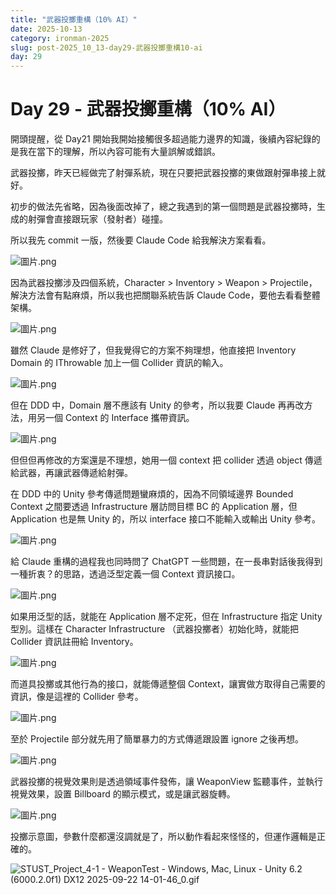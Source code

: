 ```yaml
---
title: "武器投擲重構（10% AI）"
date: 2025-10-13
category: ironman-2025
slug: post-2025_10_13-day29-武器投擲重構10-ai
day: 29
---
```


# Day 29 - 武器投擲重構（10% AI）


開頭提醒，從 Day21 開始我開始接觸很多超過能力邊界的知識，後續內容紀錄的是我在當下的理解，所以內容可能有大量誤解或錯誤。

武器投擲，昨天已經做完了射彈系統，現在只要把武器投擲的東做跟射彈串接上就好。

初步的做法先省略，因為後面改掉了，總之我遇到的第一個問題是武器投擲時，生成的射彈會直接跟玩家（發射者）碰撞。

所以我先 commit 一版，然後要 Claude Code 給我解決方案看看。

![圖片.png](https://raw.githubusercontent.com/angus945/ithelp-2025ironman-posts/refs/heads/main/Publish/day-29_2025-10-13/images/image_2.png)

因為武器投擲涉及四個系統，Character > Inventory > Weapon > Projectile，解決方法會有點麻煩，所以我也把關聯系統告訴 Claude Code，要他去看看整體架構。

![圖片.png](https://raw.githubusercontent.com/angus945/ithelp-2025ironman-posts/refs/heads/main/Publish/day-29_2025-10-13/images/image_3.png)

雖然 Claude 是修好了，但我覺得它的方案不夠理想，他直接把 Inventory Domain 的 IThrowable 加上一個 Collider 資訊的輸入。

![圖片.png](https://raw.githubusercontent.com/angus945/ithelp-2025ironman-posts/refs/heads/main/Publish/day-29_2025-10-13/images/image_4.png)

但在 DDD 中，Domain 層不應該有 Unity 的參考，所以我要 Claude 再再改方法，用另一個 Context 的 Interface 攜帶資訊。

![圖片.png](https://raw.githubusercontent.com/angus945/ithelp-2025ironman-posts/refs/heads/main/Publish/day-29_2025-10-13/images/image_5.png)

但但但再修改的方案還是不理想，她用一個 context 把 collider 透過 object 傳遞給武器，再讓武器傳遞給射彈。

在 DDD 中的 Unity 參考傳遞問題蠻麻煩的，因為不同領域邊界 Bounded Context 之間要透過 Infrastructure 層訪問目標 BC 的 Application 層，但 Application 也是無 Unity 的，所以 interface 接口不能輸入或輸出 Unity 參考。

![圖片.png](https://raw.githubusercontent.com/angus945/ithelp-2025ironman-posts/refs/heads/main/Publish/day-29_2025-10-13/images/image_6.png)

給 Claude 重構的過程我也同時問了 ChatGPT 一些問題，在一長串對話後我得到一種折衷？的思路，透過泛型定義一個 Context 資訊接口。

![圖片.png](https://raw.githubusercontent.com/angus945/ithelp-2025ironman-posts/refs/heads/main/Publish/day-29_2025-10-13/images/image_7.png)

如果用泛型的話，就能在 Application 層不定死，但在 Infrastructure 指定 Unity 型別。這樣在 Character Infrastructure （武器投擲者）初始化時，就能把 Collider 資訊註冊給 Inventory。

![圖片.png](https://raw.githubusercontent.com/angus945/ithelp-2025ironman-posts/refs/heads/main/Publish/day-29_2025-10-13/images/image_8.png)

而道具投擲或其他行為的接口，就能傳遞整個 Context，讓實做方取得自己需要的資訊，像是這裡的 Collider 參考。

![圖片.png](https://raw.githubusercontent.com/angus945/ithelp-2025ironman-posts/refs/heads/main/Publish/day-29_2025-10-13/images/image_9.png)

至於 Projectile 部分就先用了簡單暴力的方式傳遞跟設置 ignore 之後再想。

![圖片.png](https://raw.githubusercontent.com/angus945/ithelp-2025ironman-posts/refs/heads/main/Publish/day-29_2025-10-13/images/image_10.png)

武器投擲的視覺效果則是透過領域事件發佈，讓 WeaponView 監聽事件，並執行視覺效果，設置 Billboard 的顯示模式，或是讓武器旋轉。

![圖片.png](https://raw.githubusercontent.com/angus945/ithelp-2025ironman-posts/refs/heads/main/Publish/day-29_2025-10-13/images/image_11.png)

投擲示意圖，參數什麼都還沒調就是了，所以動作看起來怪怪的，但運作邏輯是正確的。

![STUST_Project_4-1 - WeaponTest - Windows, Mac, Linux - Unity 6.2 (6000.2.0f1) _DX12_ 2025-09-22 14-01-46_0.gif](https://raw.githubusercontent.com/angus945/ithelp-2025ironman-posts/refs/heads/main/Publish/day-29_2025-10-13/images/image_1.gif)